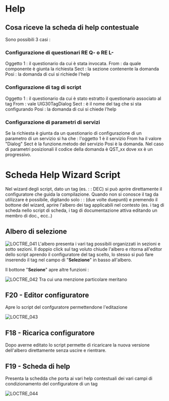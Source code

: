 # Help
## Cosa riceve la scheda di help contestuale

Sono possibili 3 casi : 

### Configurazione di questionari RE Q- o RE L-

Oggetto 1 :  il questionario da cui è stata invocata.
From :  da quale componente è giunta la richiesta
Sect :  la sezione contenente la domanda
Posi :  la domanda di cui si richiede l'help


### Configurazione di tag di script
Oggetto 1 :  il questionario da cui è stato estratto il questionario associato al tag
From :  vale UIG30TagDialog
Sect :  è il nome del tag che si sta configurando
Posi :  la domanda di cui si chiede l'help


### Configurazione di parametri di servizi

Se la richiesta è giunta da un questionario di configurazione di un parametro di un servizio si ha che : 
l'oggetto 1 è il servizio
From ha il valore "Dialog"
Sect è la funzione.metodo del servizio
Posi è la domanda. Nel caso di parametri posizionali il codice della domanda è QST_xx dove xx è un progressivo.

# Scheda Help Wizard Script
Nel wizard degli script, dato un tag (es.  :  : DEC) si può aprire direttamente il configuratore che guida la compilazione. Quando non si conosce il tag da utilizzare è possibile, digitando solo  :  :  (due volte duepunti) e premendo il bottone del wizard, aprire l'albero dei tag applicabili nel contesto (es. i tag di scheda nello script di scheda, i tag di documentazione attiva editando un membro di doc., ecc..)

## Albero di selezione
![LOCTRE_041](http://doc.smeup.com/immagini/MBDOC_SCH-LOCG30_H/LOCTRE_041.png)
L'albero presenta i vari tag possibili organizzati in sezioni e sotto sezioni.
Il doppio click sul tag voluto chiude l'albero e ritorna all'editor dello script aprendo il configuratore del tag scelto, lo stesso si può fare inserendo il tag nel campo di "**Selezione**" in basso all'albero.

Il bottone "**Sezione**" apre altre funzioni : 

![LOCTRE_042](http://doc.smeup.com/immagini/MBDOC_SCH-LOCG30_H/LOCTRE_042.png)
Tra cui una menzione particolare meritano

## F20 - Editor configuratore
Apre lo script del confguratore permettendone l'editazione

![LOCTRE_043](http://doc.smeup.com/immagini/MBDOC_SCH-LOCG30_H/LOCTRE_043.png)
## F18 - Ricarica configuratore
Dopo averne editato lo script permette di ricaricare la nuova versione dell'albero direttamente senza uscire e rientrare.

## F19 - Scheda di help
Presenta la schedda che porta ai vari help contestuali dei vari campi di condizionamento del configuratore di un tag

![LOCTRE_044](http://doc.smeup.com/immagini/MBDOC_SCH-LOCG30_H/LOCTRE_044.png)
